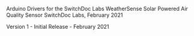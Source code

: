Arduino Drivers for the SwitchDoc Labs WeatherSense Solar Powered Air Quality Sensor 
SwitchDoc Labs, February 2021<BR>

Version 1 - Initial Release - February 2021<BR>






